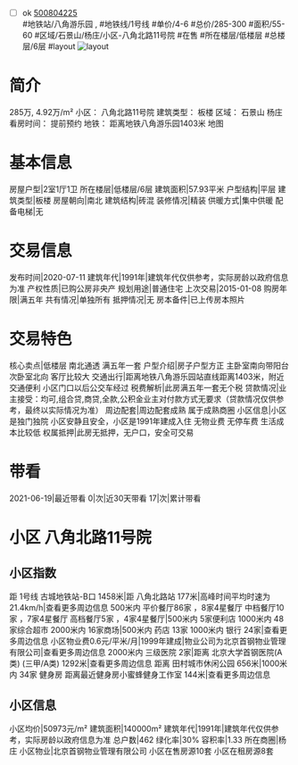 - [ ] ok [500804225](https://bj.5i5j.com/ershoufang/500804225.html)  
 #地铁站/八角游乐园 ,  #地铁线/1号线
#单价/4-6 #总价/285-300 #面积/55-60   #区域/石景山/杨庄/小区-八角北路11号院 #在售 #所在楼层/低楼层 #总楼层/6层 #layout 
![layout](http://image2a.5i5j.com/scm/HOUSE_CUSTOMER/3e9af2848a5f4fc8adcf1084c6de0401.jpg_P5.jpg) 
# 简介 
 285万,  4.92万/m² 
小区： 八角北路11号院
建筑类型： 板楼
区域： 石景山 杨庄
看房时间： 提前预约
地铁： 距离地铁八角游乐园1403米 地图
# 基本信息 
 房屋户型|2室1厅1卫
所在楼层|低楼层/6层
建筑面积|57.93平米
户型结构|平层
建筑类型|板楼
房屋朝向|南北
建筑结构|砖混
装修情况|精装
供暖方式|集中供暖
配备电梯|无
# 交易信息 
 发布时间|2020-07-11
建筑年代|1991年|建筑年代仅供参考，实际房龄以政府信息为准
产权性质|已购公房非央产
规划用途|普通住宅
上次交易|2015-01-08
购房年限|满五年
共有情况|单独所有
抵押情况|无
房本备件|已上传房本照片
# 交易特色 
 核心卖点|低楼层 南北通透 满五年一套
户型介绍|房子户型方正 主卧室南向带阳台 次卧室北向 客厅比较大
交通出行|距离地铁八角游乐园站直线距离1403米，附近交通便利 小区门口以后公交车经过
税费解析|此房满五年一套无个税
贷款情况|业主接受：均可,组合贷,商贷,全款,公积金业主对付款方式无要求（贷款情况仅供参考，最终以实际情况为准）
周边配套|周边配套成熟 属于成熟商圈
小区信息|小区是独门独院 小区安静且安全，小区是1991年建成入住 无物业费 无停车费 生活成本比较低
权属抵押|此房无抵押，无户口，安全可交易
# 带看 
 2021-06-19|最近带看	 0|次|近30天带看	 17|次|累计带看
# 小区 八角北路11号院
## 小区指数 
 距 1号线 古城地铁站-B口 1458米|距 八角北路站 177米|高峰时间平均时速为21.4km/h|查看更多周边信息
500米内 平价餐厅86家 ，8家4星餐厅
中档餐厅10家 ，7家4星餐厅
高档餐厅5家 ，4家4星餐厅|500米内 5家便利店
1000米内 48家综合超市
2000米内 16家商场|500米内 药店 13家
1000米内 银行 24家|查看更多周边信息
小区物业费0.6元/平米/月|1999年建成|物业公司为北京首钢物业管理有限公司|查看更多周边信息
2000米内 三级医院 2家|距离 北京大学首钢医院(A类) (三甲/A类) 1292米|查看更多周边信息
距离 田村城市休闲公园 656米|1000米内 34家 健身房
距离最近健身房小蜜蜂健身工作室 144米|查看更多周边信息
## 小区信息 
 小区均价|50973元/m²
建筑面积|140000m²
建筑年代|1991年|建筑年代仅供参考，实际房龄以政府信息为准
总户数|462
绿化率|30%
容积率|1.33
所在商圈|杨庄
小区物业|北京首钢物业管理有限公司
小区在售房源10套
小区在租房源8套
